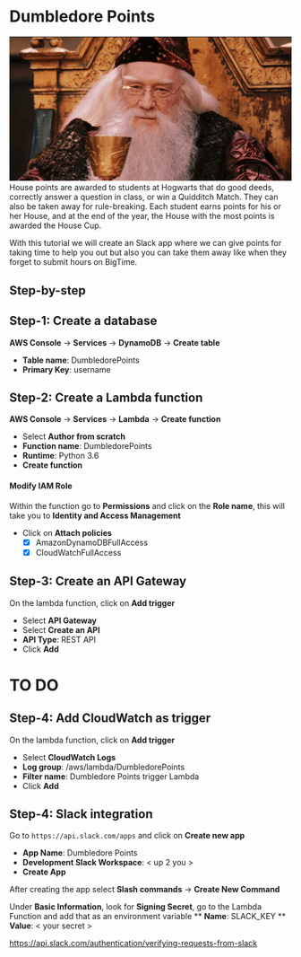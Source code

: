 # Dumbledore Points

![Dumbledore](images/dumbledore.png)
House points are awarded to students at Hogwarts that do good deeds, correctly answer a question in class, 
or win a Quidditch Match. They can also be taken away for rule-breaking. Each student earns points for his or her House, 
and at the end of the year, the House with the most points is awarded the House Cup. 

With this tutorial we will create an Slack app where we can give points for taking time to help you out but also you can 
take them away like when they forget to submit hours on BigTime. 

## Step-by-step

## Step-1: Create a database
**AWS Console** -> **Services** -> **DynamoDB** -> **Create table**

* **Table name**: DumbledorePoints
* **Primary Key**: username


## Step-2: Create a Lambda function
**AWS Console** -> **Services** -> **Lambda** -> **Create function**

* Select **Author from scratch**
* **Function name**: DumbledorePoints
* **Runtime**: Python 3.6
* **Create function**

#### Modify IAM Role
Within the function go to **Permissions** and click on the **Role name**, this will take you to **Identity and Access Management**

* Click on **Attach policies**
    - [x] AmazonDynamoDBFullAccess
    - [x] CloudWatchFullAccess

## Step-3: Create an API Gateway 
On the lambda function, click on **Add trigger**
* Select **API Gateway**
* Select **Create an API**
* **API Type**: REST API 
* Click **Add**

# TO DO 
## Step-4: Add CloudWatch as trigger
On the lambda function, click on **Add trigger**
* Select **CloudWatch Logs**
* **Log group**: /aws/lambda/DumbledorePoints
* **Filter name**: Dumbledore Points trigger Lambda
* Click **Add**

## Step-4: Slack integration
Go to `https://api.slack.com/apps` and click on **Create new app**

* **App Name**: Dumbledore Points
* **Development Slack Workspace**: < up 2 you >
* **Create App**

After creating the app select **Slash commands** -> **Create New Command**


Under **Basic Information**, look for **Signing Secret**, go to the Lambda Function
and add that as an environment variable
** **Name**: SLACK_KEY
** **Value**: < your secret > 

https://api.slack.com/authentication/verifying-requests-from-slack